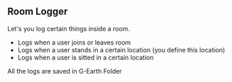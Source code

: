 ## Room Logger

Let's you log certain things inside a room.

- Logs when a user joins or leaves room
- Logs when a user stands in a certain location (you define this location)
- Logs when a user is sitted in a certain location


All the logs are saved in G-Earth Folder